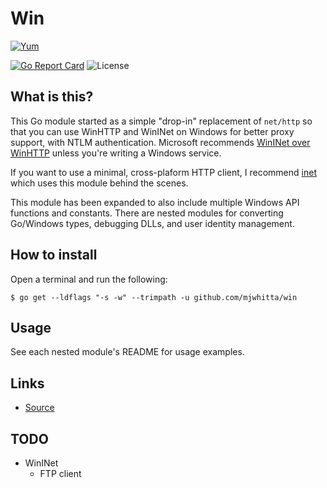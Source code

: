 # Win

[![Yum](https://img.shields.io/badge/-Buy%20me%20a%20cookie-blue?labelColor=grey&logo=cookiecutter&style=for-the-badge)](https://www.buymeacoffee.com/mjwhitta)

[![Go Report Card](https://goreportcard.com/badge/github.com/mjwhitta/win?style=for-the-badge)](https://goreportcard.com/report/github.com/mjwhitta/win)
![License](https://img.shields.io/github/license/mjwhitta/win?style=for-the-badge)

## What is this?

This Go module started as a simple "drop-in" replacement of `net/http`
so that you can use WinHTTP and WinINet on Windows for better proxy
support, with NTLM authentication. Microsoft recommends [WinINet over
WinHTTP] unless you're writing a Windows service.

If you want to use a minimal, cross-plaform HTTP client, I recommend
[inet] which uses this module behind the scenes.

This module has been expanded to also include multiple Windows API
functions and constants. There are nested modules for converting
Go/Windows types, debugging DLLs, and user identity management.

[inet]: https://github.com/mjwhitta/inet
[WinINet over WinHTTP]: https://docs.microsoft.com/en-us/windows/win32/wininet/wininet-vs-winhttp

## How to install

Open a terminal and run the following:

```
$ go get --ldflags "-s -w" --trimpath -u github.com/mjwhitta/win
```

## Usage

See each nested module's README for usage examples.

## Links

- [Source](https://github.com/mjwhitta/win)

## TODO

- WinINet
    - FTP client
